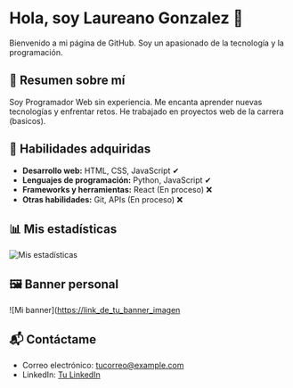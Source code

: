 # Hola, soy Laureano Gonzalez 👋

Bienvenido a mi página de GitHub. Soy un apasionado de la tecnología y la programación.

## 💼 Resumen sobre mí

Soy Programador Web sin experiencia. Me encanta aprender nuevas tecnologías y enfrentar retos. He trabajado en proyectos web de la carrera (basicos).

## 🔧 Habilidades adquiridas

- **Desarrollo web:** HTML, CSS, JavaScript ✔
- **Lenguajes de programación:** Python, JavaScript ✔
- **Frameworks y herramientas:** React (En proceso) ❌
- **Otras habilidades:** Git, APIs (En proceso) ❌

## 📊 Mis estadísticas

![Mis estadísticas](https://github-readme-stats.vercel.app/api?username=LaureanoDev18&show_icons=true&count_private=true&hide_title=true)

## 🖼️ Banner personal

![Mi banner]([https://link_de_tu_banner_imagen](https://www.google.com/url?sa=i&url=https%3A%2F%2Fes.vecteezy.com%2Farte-vectorial%2F6362890-programacion-y-desarrollo-de-software-pagina-web-banner-programa-codigo-en-pantalla-dispositivo-desarrollo-de-software-codificacion-proceso-concepto&psig=AOvVaw21rUtlK9hleTHCmmbV0dRA&ust=1736532181200000&source=images&cd=vfe&opi=89978449&ved=2ahUKEwifmtfPnOmKAxUmWbgEHbk_CjwQjRx6BAgAEBk)

## 📬 Contáctame

- Correo electrónico: [tucorreo@example.com](mailto:tucorreo@example.com)
- LinkedIn: [Tu LinkedIn](https://linkedin.com/in/tu-usuario)
